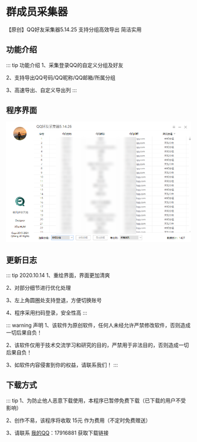 # 群成员采集器
【原创】QQ好友采集器5.14.25 支持分组高效导出 简洁实用

## 功能介绍

::: tip 功能介绍
1、采集登录QQ的自定义分组及好友

2、支持导出QQ号码/QQ昵称/QQ邮箱/所属分组

3、高速导出、自定义导出列
:::

## 程序界面

![An image](./friend.png)

## 更新日志
::: tip 2020.10.14
1、重绘界面，界面更加清爽

2、对部分细节进行优化处理

3、左上角圆圈处支持登退，方便切换账号

4、程序采用扫码登录，安全性高
:::

::: warning 声明
1、该软件为原创软件，任何人未经允许严禁修改软件，否则造成一切后果自负！

2、该软件仅用于技术交流学习和研究的目的，严禁用于非法目的，否则造成一切后果自负！

3、如软件内容侵害到你的权益，请联系我们！
:::

## 下载方式
::: tip
1、为防止他人恶意下载使用，本程序已暂停免费下载（已下载的用户不受影响）

2、创作不易，该程序将收取 15元 作为费用（不定时免费赠送）

3、请联系 [我的QQ](http://wpa.qq.com/msgrd?v=3&uin=17916881&site=qq&menu=yes)：17916881 获取下载链接
